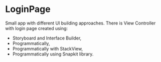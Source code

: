 # LoginPage

Small app with different UI building approaches. There is View Controller with login page created using: 
- Storyboard and Interface Builder,
- Programmatically,
- Programmatically with StackView,
- Programmatically using Snapkit library.
